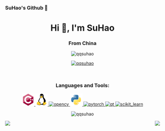 ### SuHao's Github 👋


<h1 align="center">Hi 👋, I'm SuHao</h1>
<h3 align="center">From China</h3>

<p align="center"> <img src="https://komarev.com/ghpvc/?username=qqsuhao&label=Profile%20views&color=0e75b6&style=flat" alt="qqsuhao" /> </p>
<p align="center"> <a href="https://github.com/ryo-ma/github-profile-trophy"><img src="https://github-profile-trophy.vercel.app/?username=qqsuhao" alt="qqsuhao" /></a> </p>
<p align="center"> <a href="https://twitter.com/" target="blank"><img src="https://img.shields.io/twitter/follow/?logo=twitter&style=for-the-badge" alt="" /></a> </p>


<h3 align="center">Languages and Tools:</h3>
<p align="center"> <a href="https://www.w3schools.com/cpp/" target="_blank"> <img src="https://raw.githubusercontent.com/devicons/devicon/master/icons/cplusplus/cplusplus-original.svg" alt="cplusplus" width="40" height="40"/> </a> <a href="https://www.linux.org/" target="_blank"> <img src="https://raw.githubusercontent.com/devicons/devicon/master/icons/linux/linux-original.svg" alt="linux" width="40" height="40"/> </a> <a href="https://opencv.org/" target="_blank"> <img src="https://www.vectorlogo.zone/logos/opencv/opencv-icon.svg" alt="opencv" width="40" height="40"/> </a> <a href="https://www.python.org" target="_blank"> <img src="https://raw.githubusercontent.com/devicons/devicon/master/icons/python/python-original.svg" alt="python" width="40" height="40"/> </a> <a href="https://pytorch.org/" target="_blank"> <img src="https://www.vectorlogo.zone/logos/pytorch/pytorch-icon.svg" alt="pytorch" width="40" height="40"/> </a> <a href="https://www.qt.io/" target="_blank"> <img src="https://upload.wikimedia.org/wikipedia/commons/0/0b/Qt_logo_2016.svg" alt="qt" width="40" height="40"/> </a> <a href="https://scikit-learn.org/" target="_blank"> <img src="https://upload.wikimedia.org/wikipedia/commons/0/05/Scikit_learn_logo_small.svg" alt="scikit_learn" width="40" height="40"/> </a> </p>

<p align="center"><img align="center" src="https://github-readme-streak-stats.herokuapp.com/?user=qqsuhao&" alt="qqsuhao" /></p>

<a href="https://github.com/qqsuhao" align="center">
  <img align="left" src="https://github-readme-stats.vercel.app/api?username=qqsuhao&show_icons=true&theme=dracula&repo=convoychat&layout=compact)" />
</a>
<a href="https://github.com/qqsuhao" align="center">
  <img align="right" src="https://github-readme-stats.vercel.app/api/top-langs/?username=qqsuhao&show_icons=true&theme=dracula&repo=convoychat&layout=compact" />
</a>

